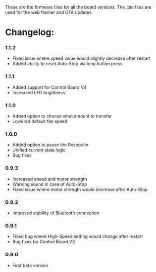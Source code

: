 These are the firmware files for all the board versions. The .bin files are used for the web flasher and OTA updates.

# Changelog:

### 1.1.2
- Fixed issue where speed value would slightly decrease after restart
- Added ability to reset Auto-Stop via long button press

### 1.1.1
- Added support for Control Board V4
- Increased LED brightness

### 1.1.0
- Added option to choose what amount to transfer
- Lowered default fan speed

### 1.0.0
- Added option to pause the Respooler
- Unified current state logic
- Bug fixes

### 0.9.3
- Increased speed and motor strength
- Warning sound in case of Auto-Stop
- Fixed issue where motor strength would decrease after Auto-Stop

### 0.9.2
- Improved stability of Bluetooth connection
  
### 0.9.1
- Fixed bug where High-Speed setting would change after restart
- Bug fixes for Control Board V3
  
### 0.9.0
- First beta version
